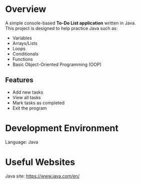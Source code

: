 # Overview
A simple console-based **To-Do List application** written in Java.  
This project is designed to help practice Java such as:
- Variables
- Arrays/Lists
- Loops
- Conditionals
- Functions
- Basic Object-Oriented Programming (OOP)

## Features
- Add new tasks
- View all tasks
- Mark tasks as completed
- Exit the program

# Development Environment

Language: Java

# Useful Websites

Java site: https://www.java.com/en/